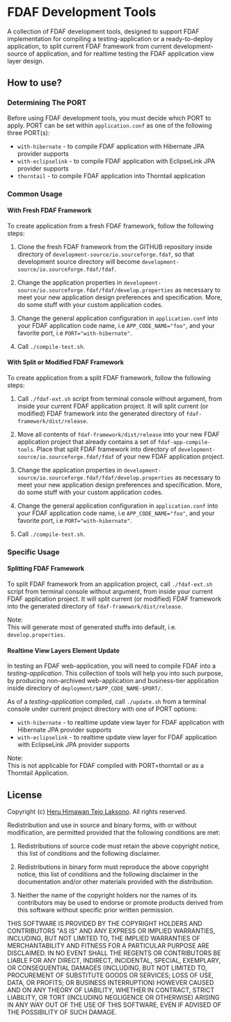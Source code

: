 FDAF Development Tools
======================

A collection of FDAF development tools, designed to support FDAF implementation
for compiling a testing-application or a ready-to-deploy application, to split
current FDAF framework from current development-source of application, and for
realtime testing the FDAF application view layer design.

## How to use?

### Determining The PORT

Before using FDAF development tools, you must decide which PORT to apply.
PORT can be set within `application.conf` as one of the following three PORT(s):

  - `with-hibernate` - to compile FDAF application with Hibernate JPA provider supports
  - `with-eclipselink` - to compile FDAF application with EclipseLink JPA provider supports
  - `thorntail` - to compile FDAF application into Thorntail application

### Common Usage

#### With Fresh FDAF Framework

To create application from a fresh FDAF framework, follow the following steps:

1. Clone the fresh FDAF framework from the GITHUB repository inside directory
of `development-source/io.sourceforge.fdaf`, so that development source
directory will become `development-source/io.sourceforge.fdaf/fdaf`.

2. Change the application properties in `development-source/io.sourceforge.fdaf/fdaf/develop.properties`
as necessary to meet your new application design preferences and specification.
More, do some stuff with your custom application codes.

3. Change the general application configuration in `application.conf` into
your FDAF application code name, i.e `APP_CODE_NAME="foo"`, and your favorite port,
i.e `PORT="with-hibernate"`.

4. Call `./compile-test.sh`.
  
#### With Split or Modified FDAF Framework

To create application from a split FDAF framework, follow the following steps:

1. Call `./fdaf-ext.sh` script from terminal console without argument, from
inside your current FDAF application project. It will split current (or
modified) FDAF framework into the generated directory of `fdaf-framework/dist/release`.

2. Move all contents of `fdaf-framework/dist/release` into your new FDAF
application project that already contains a set of `fdaf-app-compile-tools`.
Place that split FDAF framework into directory of `development-source/io.sourceforge.fdaf/fdaf`
of your new FDAF application project.

3. Change the application properties in `development-source/io.sourceforge.fdaf/fdaf/develop.properties`
as necessary to meet your new application design preferences and specification.
More, do some stuff with your custom application codes.

4. Change the general application configuration in `application.conf` into
your FDAF application code name, i.e `APP_CODE_NAME="foo"`, and your favorite port,
i.e `PORT="with-hibernate"`.

5. Call `./compile-test.sh`.

### Specific Usage

#### Splitting FDAF Framework

To split FDAF framework from an application project, call `./fdaf-ext.sh`
script from terminal console without argument, from inside your current FDAF
application project. It will split current (or modified) FDAF framework into
the generated directory of `fdaf-framework/dist/release`.

Note:  
This will generate most of generated stuffs into default, i.e.
`develop.properties`.

#### Realtime View Layers Element Update

In testing an FDAF web-application, you will need to compile FDAF into a
_testing-application_. This collection of tools will help you into such
purpose, by producing non-archived web-application and business-tier
application inside directory of `deployment/$APP_CODE_NAME-$PORT/`.

As of a _testing-application_ compiled, call `./update.sh` from a terminal
console under current project directory with one of PORT options:

  - `with-hibernate` - to realtime update view layer for FDAF application with Hibernate JPA provider supports
  - `with-eclipselink` - to realtime update view layer for FDAF application with EclipseLink JPA provider supports
  
Note:  
This is not applicable for FDAF compiled with PORT=thorntail or as a Thorntail Application.

## License

Copyright (c) [Heru Himawan Tejo Laksono](https://github.com/heru-himawan-tl).
All rights reserved.

Redistribution and use in source and binary forms, with or without
modification, are permitted provided that the following conditions are met:

1. Redistributions of source code must retain the above copyright notice,
   this list of conditions and the following disclaimer.

2. Redistributions in binary form must reproduce the above copyright notice,
   this list of conditions and the following disclaimer in the documentation
   and/or other materials provided with the distribution.

3. Neither the name of the copyright holders nor the names of its
   contributors may be used to endorse or promote products derived from this
   software without specific prior written permission.

THIS SOFTWARE IS PROVIDED BY THE COPYRIGHT HOLDERS AND CONTRIBUTORS "AS IS"
AND ANY EXPRESS OR IMPLIED WARRANTIES, INCLUDING, BUT NOT LIMITED TO, THE
IMPLIED WARRANTIES OF MERCHANTABILITY AND FITNESS FOR A PARTICULAR PURPOSE
ARE DISCLAIMED. IN NO EVENT SHALL THE REGENTS OR CONTRIBUTORS BE LIABLE FOR
ANY DIRECT, INDIRECT, INCIDENTAL, SPECIAL, EXEMPLARY, OR CONSEQUENTIAL
DAMAGES (INCLUDING, BUT NOT LIMITED TO, PROCUREMENT OF SUBSTITUTE GOODS OR
SERVICES; LOSS OF USE, DATA, OR PROFITS; OR BUSINESS INTERRUPTION) HOWEVER
CAUSED AND ON ANY THEORY OF LIABILITY, WHETHER IN CONTRACT, STRICT LIABILITY,
OR TORT (INCLUDING NEGLIGENCE OR OTHERWISE) ARISING IN ANY WAY OUT OF THE
USE OF THIS SOFTWARE, EVEN IF ADVISED OF THE POSSIBILITY OF SUCH DAMAGE.




  
  
